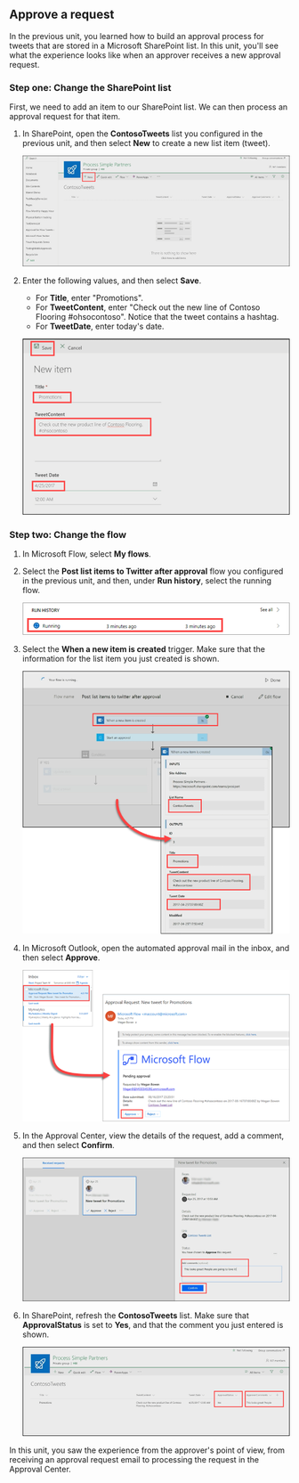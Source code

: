 ## Approve a request

In the previous unit, you learned how to build an approval process for tweets that are stored in a Microsoft SharePoint list. In this unit, you'll see what the experience looks like when an approver receives a new approval request. 

### Step one: Change the SharePoint list
First, we need to add an item to our SharePoint list. We can then process an approval request for that item.

1. In SharePoint, open the **ContosoTweets** list you configured in the previous unit, and then select **New** to create a new list item (tweet). 

    ![Create a new tweet in the SharePoint list](../media/sharepoint-list-home.png)

2. Enter the following values, and then select **Save**.

    - For **Title**, enter "Promotions".
    - For **TweetContent**, enter "Check out the new line of Contoso Flooring #ohsocontoso". Notice that the tweet contains a hashtag.
    - For **TweetDate**, enter today's date.

    ![New SharePoint item](../media/sharepoint-new-tweet.png)

### Step two: Change the flow
1. In Microsoft Flow, select **My flows**. 
2. Select the **Post list items to Twitter after approval** flow you configured in the previous unit, and then, under **Run history**, select the running flow.

    ![Run history](../media/run-history.png)

3. Select the **When a new item is created** trigger. Make sure that the information for the list item you just created is shown.

    ![Flow trigger](../media/approval-flow.png)

4. In Microsoft Outlook, open the automated approval mail in the inbox, and then select **Approve**. 

    ![Outlook request](../media/outlook-mail.png)

5. In the Approval Center, view the details of the request, add a comment, and then select **Confirm**. 

    ![Approval Center](../media/approval-center.png)

6. In SharePoint, refresh the **ContosoTweets** list. Make sure that **ApprovalStatus** is set to **Yes**, and that the comment you just entered is shown. 

    ![SharePoint refresh list](../media/sharepoint-list-approved.png)

In this unit, you saw the experience from the approver's point of view, from receiving an approval request email to processing the request in the Approval Center.